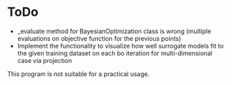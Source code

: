 # ToDo

- _evaluate method for BayesianOptimization class is wrong (multiple evaluations on objective function for the previous points)
- Implement the functionality to visualize how well surrogate models fit to the given training dataset on each bo iteration for multi-dimensional case via projection



This program is not suitable for a practical usage.
